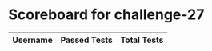 # Scoreboard for challenge-27
| Username   | Passed Tests | Total Tests |
|------------|--------------|-------------|
